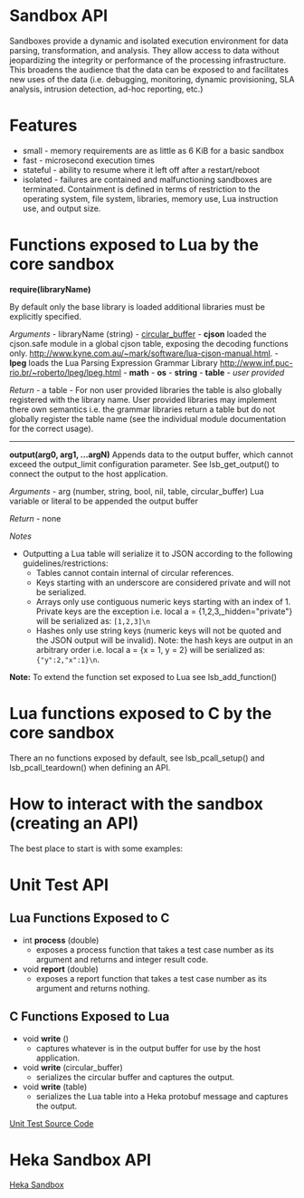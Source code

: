 Sandbox API
===========

Sandboxes provide a dynamic and isolated execution environment
for data parsing, transformation, and analysis.  They allow access to data 
without jeopardizing the integrity or performance of the processing
infrastructure. This broadens the audience that the data can be 
exposed to and facilitates new uses of the data (i.e. debugging, monitoring, 
dynamic provisioning,  SLA analysis, intrusion detection, ad-hoc reporting, 
etc.)

Features
========
- small - memory requirements are as little as 6 KiB for a basic sandbox
- fast - microsecond execution times
- stateful - ability to resume where it left off after a restart/reboot
- isolated - failures are contained and malfunctioning sandboxes are terminated.
  Containment is defined in terms of restriction to the operating system, 
  file system, libraries, memory use, Lua instruction use, and output size. 

Functions exposed to Lua by the core sandbox
============================================
**require(libraryName)**

By default only the base library is loaded additional libraries must be explicitly specified.

*Arguments*
    - libraryName (string)
        - [circular_buffer](md_circular_buffer.html) 
        - **cjson** loaded the cjson.safe module in a global cjson table, exposing the decoding functions only. http://www.kyne.com.au/~mark/software/lua-cjson-manual.html.
        - **lpeg** loads the Lua Parsing Expression Grammar Library http://www.inf.puc-rio.br/~roberto/lpeg/lpeg.html
        - **math**
        - **os**
        - **string**
        - **table**
        - _user provided_

*Return*
    - a table - For non user provided libraries the table is also globally registered 
    with the library name.  User provided libraries may implement there own semantics 
    i.e. the grammar libraries return a table but do not globally register the table name
    (see the individual module documentation for the correct usage).

____
**output(arg0, arg1, ...argN)**
    Appends data to the output buffer, which cannot exceed the output_limit 
    configuration parameter. See lsb_get_output() to connect the output to the 
    host application.

*Arguments*
    - arg (number, string, bool, nil, table, circular_buffer) Lua variable 
    or literal to be appended the output buffer

*Return*
    - none

*Notes*
- Outputting a Lua table will serialize it to JSON according to the following 
guidelines/restrictions:
    - Tables cannot contain internal of circular references.
    - Keys starting with an underscore are considered private and will not
    be serialized.
    - Arrays only use contiguous numeric keys starting with an index of 1.
    Private keys are the exception i.e. local a = {1,2,3,_hidden="private"}
    will be serialized as: ``[1,2,3]\n``
    - Hashes only use string keys (numeric keys will not be quoted and the
    JSON output will be invalid). Note: the hash keys are output in an arbitrary
    order i.e. local a = {x = 1, y = 2} will be serialized as: `{"y":2,"x":1}\n`.

**Note:** To extend the function set exposed to Lua see lsb_add_function()


Lua functions exposed to C by the core sandbox
==============================================
There an no functions exposed by default, see lsb_pcall_setup() and 
lsb_pcall_teardown() when defining an API.

How to interact with the sandbox (creating an API)
==================================================
The best place to start is with some examples:

Unit Test API
=============
Lua Functions Exposed to C
--------------------------
- int **process** (double)
    - exposes a process function that takes a test case number as its argument and returns and integer result code.
- void **report** (double)
    - exposes a report function that takes a test case number as its argument and returns nothing.

C Functions Exposed to Lua
--------------------------
- void **write** ()
    - captures whatever is in the output buffer for use by the host application.
- void **write** (circular_buffer)
    - serializes the circular buffer and captures the output.
- void **write** (table)
    - serializes the Lua table into a Heka protobuf message and captures the output.

[Unit Test Source Code](https://github.com/mozilla-services/lua_sandbox/blob/master/src/test/test_lua_sandbox.c)

Heka Sandbox API
================
[Heka Sandbox](https://hekad.readthedocs.org/en/latest/sandbox/index.html#lua-sandbox)
